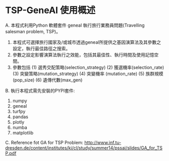 # TSP-GeneAl 使用概述
A. 本程式利用Python 軟體套件 geneal 執行旅行業務員問題(Travelling salesman problem, TSP)。

  1. 本程式可選擇旅行國家及/或城市透過geneal所提供之基因演算法及其參數之設定，執行最佳路徑之搜索。
  2. 參數之設定影響演算法執行之效能，包括其最佳性、執行時間及使用記憶空間。
  3. 參數包括 (1) 選秀交配策略(selection_strategy) (2) 獲選機率(selection_rate) (3) 突變策略(mutation_strategy) (4) 突變機率   (mutation_rate) (5) 族群規模(pop_size) (6) 遺傳代數(max_gen)

B. 執行本程式需先安裝的PYPI套件:
  1. numpy
  2. geneal
  3. turfpy
  4. pandas
  5. plotly
  6. numba
  7. matplotlib

C. Reference fot GA for TSP Problem: 
   http://www.inf.tu-dresden.de/content/institutes/ki/cl/study/summer14/pssai/slides/GA_for_TSP.pdf


